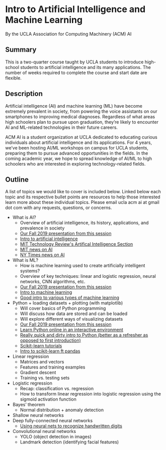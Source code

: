 # Intro to Artificial Intelligence and Machine Learning
By the UCLA Association for Computing Machinery (ACM) AI

## Summary
This is a two-quarter course taught by UCLA students to introduce high-school students to artificial intelligence and its many applications. The number of weeks required to complete the course and start date are flexible.

## Description
Artificial intelligence (AI) and machine learning (ML) have become extremely prevalent in society, from powering the voice assistants on our smartphones to improving medical diagnoses. Regardless of what areas high schoolers plan to pursue upon graduation, they’re likely to encounter AI and ML-related technologies in their future careers.

ACM AI is a student organization at UCLA dedicated to educating curious individuals about artificial intelligence and its applications. For 4 years, we’ve been hosting AI/ML workshops on campus for UCLA students, preparing them to pursue advanced opportunities in the fields. In the coming academic year, we hope to spread knowledge of AI/ML to high schoolers who are interested in exploring technology-related fields. 

## Outline
A list of topics we would like to cover is included below. Linked below each topic and its respective bullet points are resources to help those interested learn more about these individual topics. Please email ucla acm ai at gmail dot com with any requests, questions, or concerns.

* What is AI?
  * Overview of artificial intelligence, its history, applications, and prevalence in society
  * [Our Fall 2019 presentation from this session](https://docs.google.com/presentation/d/1yzc0K7pztHydPVXGULlYszm-J_OnqRxkjr5PlQ4RHDc/edit?usp=sharing)
  * [Intro to artificial intelligence](https://www.geeksforgeeks.org/artificial-intelligence-an-introduction/)
  * [MIT Technology Review's Artifical Intelligence Section](https://www.technologyreview.com/artificial-intelligence/)
  * [MIT news on AI](http://news.mit.edu/topic/artificial-intelligence2)
  * [NY Times news on AI](https://www.nytimes.com/topic/subject/artificial-intelligence)
* What is ML?
  * How is machine learning used to create artificially intelligent systems?
  * Overview of key techniques: linear and logistic regression, neural networks, CNN algorithms, etc.
  * [Our Fall 2019 presentation from this session](https://docs.google.com/presentation/d/1eDwEFXscmPcLhBuYd9ar0gSkjtiyFay55q4IpwgbA5w/edit?usp=sharing)
  * [Intro to machine learning](https://towardsdatascience.com/machine-learning-an-introduction-23b84d51e6d0)
  * [Good intro to various types of machine learning](https://www.geeksforgeeks.org/getting-started-machine-learning/)
* Python + loading datasets + plotting (with matplotlib)
  * Will cover basics of Python programming
  * Will discuss how data are stored and can be loaded
  * Will explore different ways of visualizing datasets
  * [Our Fall 2019 presentation from this session](https://drive.google.com/file/d/1b-NUdhieq6yPRvsEWn_MxaLUZ8sIw0vk/view?usp=sharing)
  * [Learn Python online in an interactive environment](https://www.codecademy.com/learn/learn-python)
  * [Really quick and dirty intro to Python (better as a refresher as opposed to first introduction)](https://www.stavros.io/tutorials/python/)
  * [Scikit-learn tutorials](https://scikit-learn.org/stable/tutorial/index.html)
  * [Intro to scikit-learn ft pandas](https://www.geeksforgeeks.org/learning-model-building-scikit-learn-python-machine-learning-library/)
* Linear regression
  * Matrices and vectors
  * Features and training examples
  * Gradient descent
  * Training vs. testing sets
* Logistic regression
  * Recap: classification vs. regression
  * How to transform linear regression into logistic regression using the sigmoid activation function
* Bayes’ theorem 
  * Normal distribution + anomaly detection
* Shallow neural networks
* Deep fully-connected neural networks
  * [Using neural nets to recognize handwritten digits](http://neuralnetworksanddeeplearning.com/chap1.html)
* Convolutional neural networks
  * YOLO (object detection in images)
  * Landmark detection (identifying facial features)

